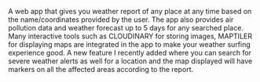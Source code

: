 A web app that gives you weather report of any place at any time based on the name/coordinates provided by the user. The app also 
provides air pollution data and weather forecast up to 5 days for any searched place. Many interactive tools such as CLOUDINARY for 
storing images, MAPTILER for displaying maps are integrated in the app to make your weather surfing experience good. A new feature I recently added where you can search for severe weather alerts as well for a location and the map displayed will have markers on all the affected areas according to the report.
